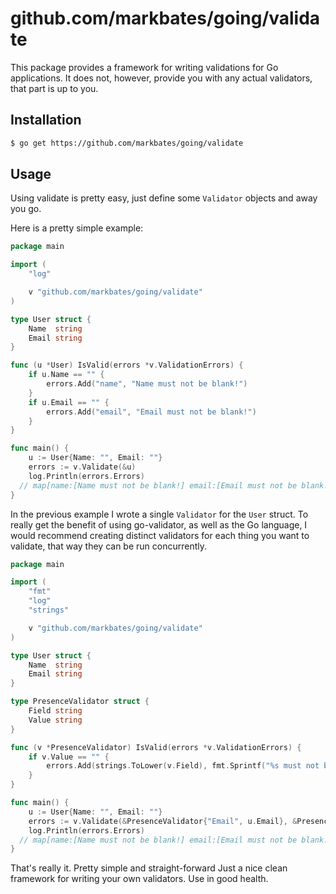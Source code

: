 # github.com/markbates/going/validate

This package provides a framework for writing validations for Go applications. It does not, however, provide you with any actual validators, that part is up to you.

## Installation

```bash
$ go get https://github.com/markbates/going/validate
```

## Usage

Using validate is pretty easy, just define some `Validator` objects and away you go.

Here is a pretty simple example:

```go
package main

import (
	"log"

	v "github.com/markbates/going/validate"
)

type User struct {
	Name  string
	Email string
}

func (u *User) IsValid(errors *v.ValidationErrors) {
	if u.Name == "" {
		errors.Add("name", "Name must not be blank!")
	}
	if u.Email == "" {
		errors.Add("email", "Email must not be blank!")
	}
}

func main() {
	u := User{Name: "", Email: ""}
	errors := v.Validate(&u)
	log.Println(errors.Errors)
  // map[name:[Name must not be blank!] email:[Email must not be blank!]]
}
```

In the previous example I wrote a single `Validator` for the `User` struct. To really get the benefit of using go-validator, as well as the Go language, I would recommend creating distinct validators for each thing you want to validate, that way they can be run concurrently.

```go
package main

import (
	"fmt"
	"log"
	"strings"

	v "github.com/markbates/going/validate"
)

type User struct {
	Name  string
	Email string
}

type PresenceValidator struct {
	Field string
	Value string
}

func (v *PresenceValidator) IsValid(errors *v.ValidationErrors) {
	if v.Value == "" {
		errors.Add(strings.ToLower(v.Field), fmt.Sprintf("%s must not be blank!", v.Field))
	}
}

func main() {
	u := User{Name: "", Email: ""}
	errors := v.Validate(&PresenceValidator{"Email", u.Email}, &PresenceValidator{"Name", u.Name})
	log.Println(errors.Errors)
  // map[name:[Name must not be blank!] email:[Email must not be blank!]]
}
```

That's really it. Pretty simple and straight-forward Just a nice clean framework for writing your own validators. Use in good health.
